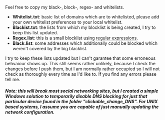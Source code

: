Feel free to copy my black-, block-, regex- and whitelists. 

* **Whitelist.txt**: basic list of domains which are to whitelisted, please add your own whitelist preferences to your local whitelist.
* **Blackist.txt**: the lists from which my blocklist is being created, I try to keep this list updated. 
* **Regex.list**: this is a small blocklist using [regular expressions](https://en.wikipedia.org/wiki/Regular_expression#Syntax).
* **Black.list**: some addresses which additionally could be blocked which weren't covered by the big blacklist.

I try to keep these lists updated but I can't garantee that some erroneous behvaiour shows up. This still seems rather unlikely, because I check the changes before I push them, but I am normally rather occupied so I will not check as thoroughly every time as I'd like to.
If you find any errors please tell me.

##### Note: this will break most social networking sites, but I created a simple Windows solution to temporarily disable DNS blocking for just that particular device found in the folder "clickable_change_DNS". For UNIX based systems, I assume you are capable of just manually updating the network configuration.
